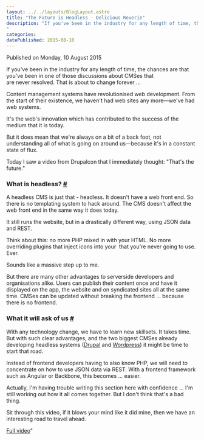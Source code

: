 ```yaml
---
layout: ../../layouts/BlogLayout.astro
title: "The Future is Headless - Delicious Reverie"
description: "If you've been in the industry for any length of time, the chances are that you've been in one of those discussions about CMSes that are never resolved. That is about to change forever ...
"
categories:
datePublished: 2015-08-10
---
```


Published on Monday, 10 August 2015

If you've been in the industry for any length of time, the chances are that you've been in one of those discussions about CMSes that are never resolved. That is about to change forever ...

Content management systems have revolutionised web development. From the start of their existence, we haven't had web sites any more—we've had web systems.

It's the web's innovation which has contributed to the success of the medium that it is today.

But it does mean that we're always on a bit of a back foot, not understanding all of what is going on around us—because it's in a constant state of flux.

Today I saw a video from Drupalcon that I immediately thought: "That's the future."

### What is headless? [#](https://deliciousreverie.co.uk/posts/the-future-is-headless/#what-is-headless)

A headless CMS is just that - headless. It doesn't have a web front end. So there is no templating system to hack around. The CMS doesn't affect the web front end in the same way it does today.

It still runs the website, but in a drastically different way, using JSON data and REST.

Think about this: no more PHP mixed in with your HTML. No more overriding plugins that inject icons into your <head> that you're never going to use. Ever.

Sounds like a massive step up to me.

But there are many other advantages to serverside developers and organisations alike. Users can publish their content once and have it displayed on the app, the website and on syndicated sites all at the same time. CMSes can be updated without breaking the frontend ... because there is no frontend.

### What it will ask of us [#](https://deliciousreverie.co.uk/posts/the-future-is-headless/#what-it-will-ask-of-us)

With any technology change, we have to learn new skillsets. It takes time. But with such clear advantages, and the two biggest CMSes already developing headless systems ([Drupal](https://groups.drupal.org/headless-drupal) and [Wordpress](https://v2.wp-api.org/)) it might be time to start that road.

Instead of frontend developers having to also know PHP, we will need to concentrate on how to use JSON data via REST. With a frontend framework such as Angular or Backbone, this becomes ... easier.

Actually, I'm having trouble writing this section here with confidence ... I'm still working out how it all comes together. But I don't think that's a bad thing.

Sit through this video, if it blows your mind like it did mine, then we have an interesting road to travel ahead.

[Full video](https://www.youtube.com/watch?v=GX9z5M9mz30)"